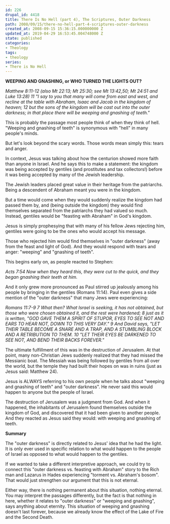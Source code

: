 ```yaml
---
id: 226
drupal_id: 4418
title: There Is No Hell (part 4), The Scriptures, Outer Darkness
path: 2008/09/15/there-no-hell-part-4-scriptures-outer-darkness
created_at: 2008-09-15 15:36:15.000000000 Z
updated_at: 2019-04-29 16:53:45.004748000 Z
state: published
categories:
- Theology
tags:
- theology
series:
- There is No Hell
---
```

<strong>WEEPING AND GNASHING, or WHO TURNED THE LIGHTS OUT?</strong>

<em>Matthew 8:11-12 (also Mt 22:13; Mt 25:30; see Mt 13:42,50; Mt 24:51 and Luke 13:28)
11 "I say to you that many will come from east and west, and recline at the table with Abraham, Isaac and Jacob in the kingdom of heaven; 12 but the sons of the kingdom will be cast out into the outer darkness; in that place there will be weeping and gnashing of teeth."</em>

This is probably the passage most people think of when they think of hell. "Weeping and gnashing of teeth" is synonymous with "hell" in many people's minds.

But let's look beyond the scary words. Those words mean simply this: tears and anger.

In context, Jesus was talking about how the centurion showed more faith than anyone in Israel. And he says this to make a statement: the kingdom was being accepted by gentiles (and prostitutes and tax collectors!) before it was being accepted by many of the Jewish leadership.

The Jewish leaders placed great value in their heritage from the patriarchs. Being a descendent of Abraham meant you were in the kingdom.

But a time would come when they would suddenly realize the kingdom had passed them by, and (being outside the kingdom) they would find themselves separated from the patriarchs they had valued so much. Instead, gentiles would be "feasting with Abraham" in God's kingdom.

Jesus is simply prophesying that with many of his fellow Jews rejecting him, gentiles were going to be the ones who would accept his message.

Those who rejected him would find themselves in "outer darkness" (away from the feast and light of God). And they would respond with tears and anger: "weeping" and "gnashing of teeth".

This begins early on, as people reacted to Stephen:

<em>Acts 7:54
Now when they heard this, they were cut to the quick, and they began gnashing their teeth at him.</em>

And it only grew more pronounced as Paul stirred up jealously among his people by bringing in the gentiles (Romans 11:14). Paul even gives a side mention of the "outer darkness" that many Jews were experiencing:

<em>Romans 11:7-9
7 What then? What Israel is seeking, it has not obtained, but those who were chosen obtained it, and the rest were hardened; 8 just as it is written, "GOD GAVE THEM A SPIRIT OF STUPOR, EYES TO SEE NOT AND EARS TO HEAR NOT, DOWN TO THIS VERY DAY." 9 And David says, "LET THEIR TABLE BECOME A SNARE AND A TRAP, AND A STUMBLING BLOCK AND A RETRIBUTION TO THEM. 10 "LET THEIR EYES BE DARKENED TO SEE NOT, AND BEND THEIR BACKS FOREVER."</em>

The ultimate fulfillment of this was in the destruction of Jerusalem. At that point, many non-Christian Jews suddenly realized that they had missed the Messianic boat. The Messiah was being followed by gentiles from all over the world, but the temple they had built their hopes on was in ruins (just as Jesus said: Matthew 24).

Jesus is ALWAYS referring to his own people when he talks about "weeping and gnashing of teeth" and "outer darkness". He never said this would happen to anyone but the people of Israel.

The destruction of Jerusalem was a judgment from God. And when it happened, the inhabitants of Jerusalem found themselves outside the kingdom of God, and discovered that it had been given to another people. And they reacted as Jesus said they would: with weeping and gnashing of teeth.

<strong>
Summary</strong>

The "outer darkness" is directly related to Jesus' idea that he had the light. It is only ever used in specific relation to what would happen to the people of Israel as opposed to what would happen to the gentiles.

If we wanted to take a different interpretive approach, we could try to connect this "outer darkness vs. feasting with Abraham" story to the Rich man and Lazarus in Hades experiencing "torment vs. Abraham's bosom". That would just strengthen our argument that this is not eternal.

Either way, there is nothing permanent about this situation, nothing eternal. You may interpret the passages differently, but the fact is that nothing in here, whether it relates to "outer darkness" or "weeping and gnashing", says anything about eternity. This situation of weeping and gnashing doesn't last forever, because we already know the effect of the Lake of Fire and the Second Death.
